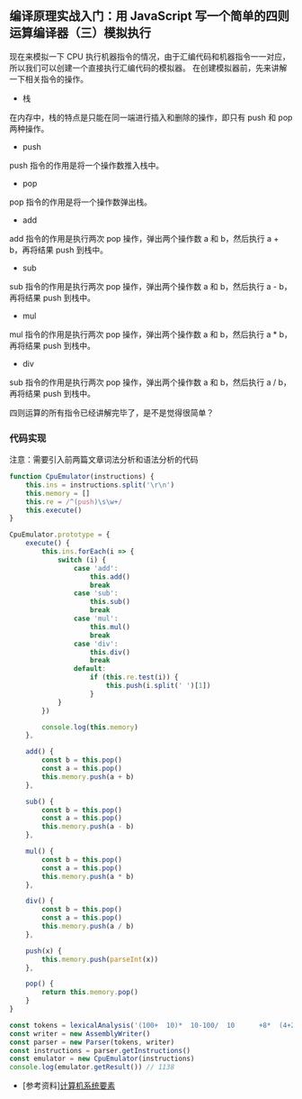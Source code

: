 ## 编译原理实战入门：用 JavaScript 写一个简单的四则运算编译器（三）模拟执行
现在来模拟一下 CPU 执行机器指令的情况，由于汇编代码和机器指令一一对应，所以我们可以创建一个直接执行汇编代码的模拟器。
在创建模拟器前，先来讲解一下相关指令的操作。
* 栈

在内存中，栈的特点是只能在同一端进行插入和删除的操作，即只有 push 和 pop 两种操作。

* push

push 指令的作用是将一个操作数推入栈中。

* pop

pop 指令的作用是将一个操作数弹出栈。

* add

add 指令的作用是执行两次 pop 操作，弹出两个操作数 a 和 b，然后执行 a + b，再将结果 push 到栈中。

* sub

sub 指令的作用是执行两次 pop 操作，弹出两个操作数 a 和 b，然后执行 a - b，再将结果 push 到栈中。

* mul

mul 指令的作用是执行两次 pop 操作，弹出两个操作数 a 和 b，然后执行 a * b，再将结果 push 到栈中。

* div

sub 指令的作用是执行两次 pop 操作，弹出两个操作数 a 和 b，然后执行 a / b，再将结果 push 到栈中。

四则运算的所有指令已经讲解完毕了，是不是觉得很简单？

### 代码实现
注意：需要引入前两篇文章词法分析和语法分析的代码
```js
function CpuEmulator(instructions) {
    this.ins = instructions.split('\r\n')
    this.memory = []
    this.re = /^(push)\s\w+/
    this.execute()
}

CpuEmulator.prototype = {
    execute() {
        this.ins.forEach(i => {
            switch (i) {
                case 'add':
                    this.add()
                    break
                case 'sub':
                    this.sub()
                    break
                case 'mul':
                    this.mul()
                    break
                case 'div':
                    this.div()
                    break                
                default:
                    if (this.re.test(i)) {
                        this.push(i.split(' ')[1])
                    }
            }
        })

        console.log(this.memory)
    },

    add() {
        const b = this.pop()
        const a = this.pop()
        this.memory.push(a + b)
    },

    sub() {
        const b = this.pop()
        const a = this.pop()
        this.memory.push(a - b)
    },

    mul() {
        const b = this.pop()
        const a = this.pop()
        this.memory.push(a * b)
    },

    div() {
        const b = this.pop()
        const a = this.pop()
        this.memory.push(a / b)
    },

    push(x) {
        this.memory.push(parseInt(x))
    },

    pop() {
        return this.memory.pop()
    }
}

const tokens = lexicalAnalysis('(100+  10)*  10-100/  10      +8*  (4+2)')
const writer = new AssemblyWriter()
const parser = new Parser(tokens, writer)
const instructions = parser.getInstructions()
const emulator = new CpuEmulator(instructions)
console.log(emulator.getResult()) // 1138
```
* [参考资料][计算机系统要素](https://book.douban.com/subject/1998341/)
